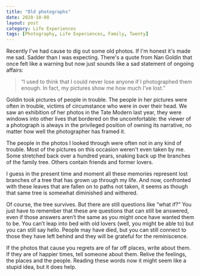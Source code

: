 ```yaml
---
title: "Old photographs"
date: 2020-10-08
layout: post
category: Life Experiences
tags: [Photography, Life Experiences, Family, Twenty]
---
```

Recently I've had cause to dig out some old photos. If I'm honest it's made me sad. Sadder than I was expecting. There's a quote from Nan Goldin that once felt like a warning but now just sounds like a sad statement of ongoing affairs:

> “I used to think that I could never lose anyone if I photographed them enough. In fact, my pictures show me how much I’ve lost.”

Goldin took pictures of people in trouble. The people in her pictures were often in trouble, victims of circumstance who were in over their head. We saw an exhibition of her photos in the Tate Modern last year, they were windows into other lives that bordered on the uncomfortable: the viewer of a photograph is always in the privileged position of owning its narrative, no matter how well the photographer has framed it. 

The people in the photos I looked through were often not in any kind of trouble. Most of the pictures on this occasion weren't even taken by me. Some stretched back over a hundred years, snaking back up the branches of the family tree. Others contain friends and former lovers.

I guess in the present time and moment all these memories represent lost branches of a tree that has grown up through my life. And now, confronted with these leaves that are fallen on to paths not taken, it seems as though that same tree is somewhat diminished and withered.

Of course, the tree survives. But there are still questions like “what if?” You just have to remember that these are questions that can still be answered, even if those answers aren’t the same as you might once have wanted them to be. You can’t leap into bed with old lovers (well, you might be able to) but you can still say hello. People may have died, but you can still connect to those they have left behind and they will be grateful for the reminiscence.

If the photos that cause you regrets are of far off places, write about them. If they are of happier times, tell someone about them. Relive the feelings, the places and the people. Reading these words now it might seem like a stupid idea, but it does help. 
